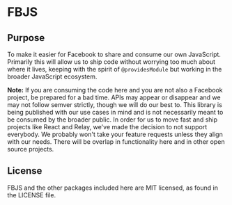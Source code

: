 # FBJS

## Purpose

To make it easier for Facebook to share and consume our own JavaScript. Primarily this will allow us to ship code without worrying too much about where it lives, keeping with the spirit of `@providesModule` but working in the broader JavaScript ecosystem.

**Note:** If you are consuming the code here and you are not also a Facebook project, be prepared for a bad time. APIs may appear or disappear and we may not follow semver strictly, though we will do our best to. This library is being published with our use cases in mind and is not necessarily meant to be consumed by the broader public. In order for us to move fast and ship projects like React and Relay, we've made the decision to not support everybody. We probably won't take your feature requests unless they align with our needs. There will be overlap in functionality here and in other open source projects.

## License

FBJS and the other packages included here are MIT licensed, as found in the LICENSE file.